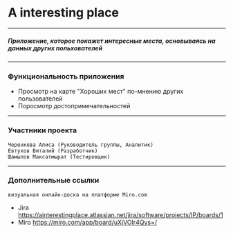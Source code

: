 # A interesting place
____
##### Приложение, которое покажет интересные места, основываясь на данных других польхователей
____
### Функциональность приложения 
- Просмотр на карте "Хороших мест" по-мнению других пользователей
- Поросмотр достопримечательностей
____

### Участники проекта 
    Черенкова Алиса (Руководитель группы, Аналитик)
    Евтухов Виталий (Разработчик)
    Шамылов Максатмырат (Тестировщик)
____

### Дополнительные ссылки
    визуальная онлайн-доска на платформе Miro.com
- Jira  https://ainterestingplace.atlassian.net/jira/software/projects/IP/boards/1
- Miro  https://miro.com/app/board/uXjVOIr4Qys=/
